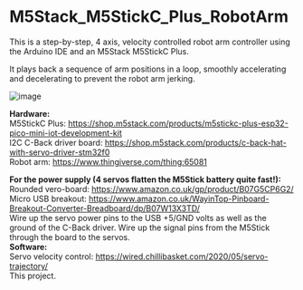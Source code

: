 # M5Stack_M5StickC_Plus_RobotArm
This is a step-by-step, 4 axis, velocity controlled robot arm controller using the Arduino IDE and an M5Stack M5StickC Plus.

It plays back a sequence of arm positions in a loop, smoothly accelerating and decelerating to prevent the robot arm jerking.

![image](https://user-images.githubusercontent.com/1586332/147946409-bb8a676f-3fe4-45bf-9403-eece96cdca8b.png)

**Hardware:**          
M5StickC Plus: https://shop.m5stack.com/products/m5stickc-plus-esp32-pico-mini-iot-development-kit             
I2C C-Back driver board: https://shop.m5stack.com/products/c-back-hat-with-servo-driver-stm32f0            
Robot arm: https://www.thingiverse.com/thing:65081             

**For the power supply (4 servos flatten the M5Stick battery quite fast!):**             
Rounded vero-board: https://www.amazon.co.uk/gp/product/B07G5CP6G2/              
Micro USB breakout: https://www.amazon.co.uk/WayinTop-Pinboard-Breakout-Converter-Breadboard/dp/B07W13X3TD/               
Wire up the servo power pins to the USB +5/GND volts as well as the ground of the C-Back driver. Wire up the signal pins from the M5Stick through the board to the servos.                             
**Software:**          
Servo velocity control: https://wired.chillibasket.com/2020/05/servo-trajectory/              
This project.               
